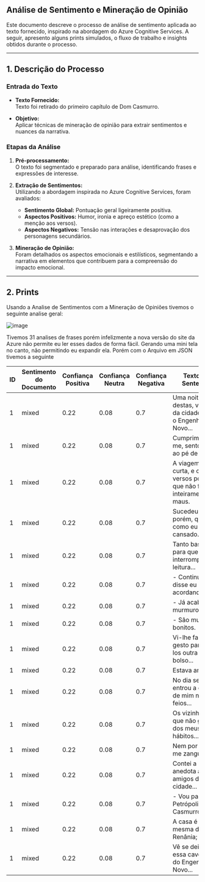 ## Análise de Sentimento e Mineração de Opinião

Este documento descreve o processo de análise de sentimento aplicada ao texto fornecido, inspirado na abordagem do Azure Cognitive Services. A seguir, apresento alguns prints simulados, o fluxo de trabalho e insights obtidos durante o processo.

---

## 1. Descrição do Processo

### Entrada do Texto

- **Texto Fornecido:**  
  Texto foi retirado do primeiro capítulo de Dom Casmurro.

- **Objetivo:**  
  Aplicar técnicas de mineração de opinião para extrair sentimentos e nuances da narrativa.

### Etapas da Análise

1. **Pré-processamento:**  
   O texto foi segmentado e preparado para análise, identificando frases e expressões de interesse.
   
3. **Extração de Sentimentos:**  
   Utilizando a abordagem inspirada no Azure Cognitive Services, foram avaliados:
   - **Sentimento Global:** Pontuação geral ligeiramente positiva.
   - **Aspectos Positivos:** Humor, ironia e apreço estético (como a menção aos versos).
   - **Aspectos Negativos:** Tensão nas interações e desaprovação dos personagens secundários.
     
4. **Mineração de Opinião:**  
   Foram detalhados os aspectos emocionais e estilísticos, segmentando a narrativa em elementos que contribuem para a compreensão do impacto emocional.

---

## 2. Prints

Usando a Analise de Sentimentos com a Mineração de Opiniões tivemos o seguinte analise geral:

![image](https://github.com/user-attachments/assets/f95ace17-1190-4645-9625-f04a54cabab6)

Tivemos 31 analises de frases porém infelizmente a nova versão do site da Azure não permite eu ler esses dados de forma fácil. Gerando uma mini tela no canto, não permitindo eu expandir ela. Porém com o Arquivo em JSON tivemos a seguinte 

| ID  | Sentimento do Documento | Confiança Positiva | Confiança Neutra | Confiança Negativa | Texto da Sentença | Sentimento da Sentença | Confiança Positiva | Confiança Neutra | Confiança Negativa |
|----|------------------------|-------------------|-----------------|-------------------|------------------|---------------------|-------------------|-----------------|-------------------|
| 1  | mixed                  | 0.22              | 0.08            | 0.7               | Uma noite destas, vindo da cidade para o Engenho Novo... | neutral             | 0.07              | 0.88            | 0.05              |
| 1  | mixed                  | 0.22              | 0.08            | 0.7               | Cumprimentou-me, sentou-se ao pé de mim... | positive            | 0.96              | 0.03            | 0.01              |
| 1  | mixed                  | 0.22              | 0.08            | 0.7               | A viagem era curta, e os versos pode ser que não fossem inteiramente maus. | negative            | 0.00              | 0.00            | 1.00              |
| 1  | mixed                  | 0.22              | 0.08            | 0.7               | Sucedeu, porém, que, como eu estava cansado... | negative            | 0.00              | 0.00            | 1.00              |
| 1  | mixed                  | 0.22              | 0.08            | 0.7               | Tanto bastou para que ele interrompesse a leitura... | negative            | 0.10              | 0.19            | 0.71              |
| 1  | mixed                  | 0.22              | 0.08            | 0.7               | - Continue - disse eu acordando. | neutral             | 0.01              | 0.98            | 0.01              |
| 1  | mixed                  | 0.22              | 0.08            | 0.7               | - Já acabei - murmurou ele. | negative            | 0.00              | 0.06            | 0.93              |
| 1  | mixed                  | 0.22              | 0.08            | 0.7               | - São muito bonitos. | neutral             | 0.27              | 0.73            | 0.00              |
| 1  | mixed                  | 0.22              | 0.08            | 0.7               | Vi-lhe fazer um gesto para tirá-los outra vez do bolso... | neutral             | 0.01              | 0.96            | 0.03              |
| 1  | mixed                  | 0.22              | 0.08            | 0.7               | Estava amuado. | neutral             | 0.09              | 0.70            | 0.22              |
| 1  | mixed                  | 0.22              | 0.08            | 0.7               | No dia seguinte entrou a dizer de mim nomes feios... | negative            | 0.00              | 0.00            | 1.00              |
| 1  | mixed                  | 0.22              | 0.08            | 0.7               | Os vizinhos, que não gostam dos meus hábitos... | negative            | 0.03              | 0.13            | 0.84              |
| 1  | mixed                  | 0.22              | 0.08            | 0.7               | Nem por isso me zanguei. | negative            | 0.01              | 0.43            | 0.56              |
| 1  | mixed                  | 0.22              | 0.08            | 0.7               | Contei a anedota aos amigos da cidade... | positive            | 0.96              | 0.03            | 0.01              |
| 1  | mixed                  | 0.22              | 0.08            | 0.7               | - Vou para Petrópolis, Dom Casmurro; | neutral             | 0.01              | 0.96            | 0.03              |
| 1  | mixed                  | 0.22              | 0.08            | 0.7               | A casa é a mesma da Renânia; | neutral             | 0.03              | 0.97            | 0.00              |
| 1  | mixed                  | 0.22              | 0.08            | 0.7               | Vê se deixas essa caverna do Engenho Novo... | neutral             | 0.02              | 0.95            | 0.03              |


